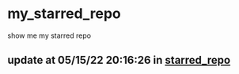 # my_starred_repo
show me my starred repo

update at 05/15/22 20:16:26 in [starred_repo](./index.html)
---

